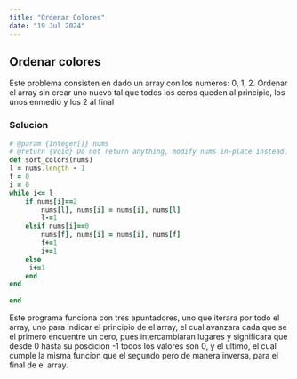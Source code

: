 ```yaml
---
title: "Ordenar Colores"
date: "19 Jul 2024"
---
```


## Ordenar colores

Este problema consisten en dado un array con los numeros: 0, 1, 2. Ordenar el array sin crear uno nuevo tal que todos los ceros queden al principio, los unos enmedio y los 2 al final

### Solucion

```rb
# @param {Integer[]} nums
# @return {Void} Do not return anything, modify nums in-place instead.
def sort_colors(nums)
l = nums.length - 1
f = 0
i = 0
while i<= l
    if nums[i]==2
        nums[l], nums[i] = nums[i], nums[l]
        l-=1
    elsif nums[i]==0
        nums[f], nums[i] = nums[i], nums[f]
        f+=1
        i+=1
    else
     i+=1
    end 
end 
    
end
```
Este programa funciona con tres apuntadores, uno que iterara por todo el array, uno para indicar el principio de el array, el cual avanzara cada que se el primero encuentre un cero, pues intercambiaran lugares y significara que desde 0 hasta su poscicion -1 
todos los valores son 0, y el ultimo, el cual cumple la misma funcion que el segundo pero de manera inversa, para el final de el array. 
